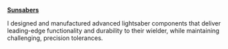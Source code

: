 **[Sunsabers](https://www.sunsabers.com/)**

I designed and manufactured advanced lightsaber components that deliver leading-edge functionality and durability to their wielder, while maintaining challenging, precision tolerances.
